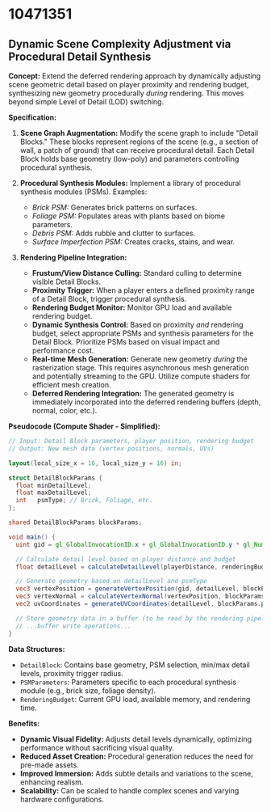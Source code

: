 # 10471351

## Dynamic Scene Complexity Adjustment via Procedural Detail Synthesis

**Concept:** Extend the deferred rendering approach by dynamically adjusting scene geometric detail based on player proximity and rendering budget, synthesizing new geometry procedurally *during* rendering. This moves beyond simple Level of Detail (LOD) switching.

**Specification:**

1.  **Scene Graph Augmentation:** Modify the scene graph to include "Detail Blocks." These blocks represent regions of the scene (e.g., a section of wall, a patch of ground) that can receive procedural detail. Each Detail Block holds base geometry (low-poly) and parameters controlling procedural synthesis.

2.  **Procedural Synthesis Modules:** Implement a library of procedural synthesis modules (PSMs). Examples:
    *   *Brick PSM:* Generates brick patterns on surfaces.
    *   *Foliage PSM:* Populates areas with plants based on biome parameters.
    *   *Debris PSM:* Adds rubble and clutter to surfaces.
    *   *Surface Imperfection PSM:* Creates cracks, stains, and wear.

3.  **Rendering Pipeline Integration:**
    *   **Frustum/View Distance Culling:** Standard culling to determine visible Detail Blocks.
    *   **Proximity Trigger:** When a player enters a defined proximity range of a Detail Block, trigger procedural synthesis.
    *   **Rendering Budget Monitor:** Monitor GPU load and available rendering budget.
    *   **Dynamic Synthesis Control:** Based on proximity *and* rendering budget, select appropriate PSMs and synthesis parameters for the Detail Block.  Prioritize PSMs based on visual impact and performance cost.
    *   **Real-time Mesh Generation:** Generate new geometry *during* the rasterization stage.  This requires asynchronous mesh generation and potentially streaming to the GPU.  Utilize compute shaders for efficient mesh creation.
    *   **Deferred Rendering Integration:** The generated geometry is immediately incorporated into the deferred rendering buffers (depth, normal, color, etc.).

**Pseudocode (Compute Shader - Simplified):**

```glsl
// Input: Detail Block parameters, player position, rendering budget
// Output: New mesh data (vertex positions, normals, UVs)

layout(local_size_x = 16, local_size_y = 16) in;

struct DetailBlockParams {
  float minDetailLevel;
  float maxDetailLevel;
  int   psmType; // Brick, Foliage, etc.
};

shared DetailBlockParams blockParams;

void main() {
  uint gid = gl_GlobalInvocationID.x + gl_GlobalInvocationID.y * gl_NumWorkGroups.x * gl_WorkGroupSize.x;

  // Calculate detail level based on player distance and budget
  float detailLevel = calculateDetailLevel(playerDistance, renderingBudget, blockParams.minDetailLevel, blockParams.maxDetailLevel);

  // Generate geometry based on detailLevel and psmType
  vec3 vertexPosition = generateVertexPosition(gid, detailLevel, blockParams.psmType);
  vec3 vertexNormal = calculateVertexNormal(vertexPosition, blockParams.psmType);
  vec2 uvCoordinates = generateUVCoordinates(detailLevel, blockParams.psmType);

  // Store geometry data in a buffer (to be read by the rendering pipeline)
  // ...buffer write operations...
}
```

**Data Structures:**

*   `DetailBlock`: Contains base geometry, PSM selection, min/max detail levels, proximity trigger radius.
*   `PSMParameters`: Parameters specific to each procedural synthesis module (e.g., brick size, foliage density).
*   `RenderingBudget`: Current GPU load, available memory, and rendering time.

**Benefits:**

*   **Dynamic Visual Fidelity:**  Adjusts detail levels dynamically, optimizing performance without sacrificing visual quality.
*   **Reduced Asset Creation:**  Procedural generation reduces the need for pre-made assets.
*   **Improved Immersion:**  Adds subtle details and variations to the scene, enhancing realism.
*   **Scalability:**  Can be scaled to handle complex scenes and varying hardware configurations.